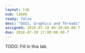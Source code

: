 ```yaml
---
layout: lab
num: lab06
ready: false
desc: "GUIs, Graphics and Threads"
assigned: 2016-07-19 09:30:00.00-7
due: 2016-07-20 17:00:00.00-7
---
```


TODO: Fill in this lab.
